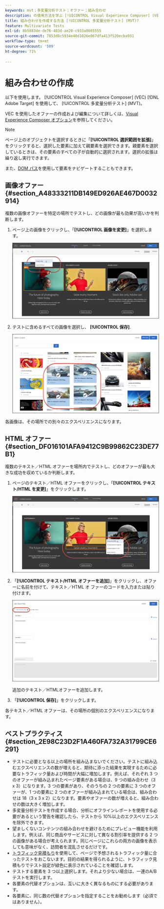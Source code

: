 ```yaml
---
keywords: mvt；多変量分析テスト；オファー；組み合わせ
description: の使用方法を学ぶ [!UICONTROL Visual Experience Composer] (VEC)Adobe [!DNL Target] を使用して、 [!UICONTROL 多変量分析テスト] (MVT)。
title: 組み合わせを作成する方法 [!UICONTROL 多変量分析テスト] (MVT)?
feature: Multivariate Tests
exl-id: 8b5883de-de76-403d-ae20-c933a8665555
source-git-commit: 7853d8c5934e40d1026e067dfa413f520ecba931
workflow-type: tm+mt
source-wordcount: '509'
ht-degree: 71%

---
```


# 組み合わせの作成

以下を使用します。 [!UICONTROL Visual Experience Composer] (VEC) [!DNL Adobe Target] を使用して、 [!UICONTROL 多変量分析テスト] (MVT)。

VEC を使用したオファーの作成および編集について詳しくは、[Visual Experience Composer オプション](/help/main/c-experiences/c-visual-experience-composer/viztarget-options.md)を参照してください。

>[!NOTE]
>
>ページ上のオブジェクトを選択するときに「**[!UICONTROL 選択範囲を拡張]**」をクリックすると、選択した要素に加えて親要素を選択できます。親要素を選択しているときは、その要素のすべての子が自動的に選択されます。選択の拡張は繰り返し実行できます。
>
>また、[DOM パス](/help/main/c-experiences/c-visual-experience-composer/viztarget-options.md#dom-path)を使用して要素をナビゲートすることもできます。

## 画像オファー {#section_A48333211DB149ED926AE467D0032914}

複数の画像オファーを特定の場所でテストし、どの画像が最も効果が高いかを判断します。

1. ページ上の画像をクリックし、「**[!UICONTROL 画像を変更]**」を選択します。

   ![「画像を変更」オプション](/help/main/c-activities/c-multivariate-testing/t-create-multivariate-test/assets/changeimage.png)

1. テストに含めるすべての画像を選択し、 **[!UICONTROL 保存]**.

   ![画像を追加するのに使用されるコンテンツを選択ダイアログボックス](/help/main/c-activities/c-multivariate-testing/t-create-multivariate-test/assets/addimage.png)

各画像は、その場所での別々のエクスペリエンスになります。

## HTML オファー {#section_DF016101AFA9412C9B99862C23DE77B1}

複数のテキスト／HTML オファーを場所内でテストし、どのオファーが最も大きな成功を収めているか判断します。

1. ページのテキスト／HTML オファーをクリックし、「**[!UICONTROL テキスト/HTML を変更]**」をクリックします。

   ![テキスト／HTML を変更](/help/main/c-activities/c-multivariate-testing/t-create-multivariate-test/assets/changehtml.png)

1. 「**[!UICONTROL テキスト/HTML オファーを追加]**」をクリックし、オファーに名前を付けて、テキスト／HTML オ ファーのコードを入力または貼り付けます。

   ![オファーを編集](/help/main/c-activities/c-multivariate-testing/t-create-multivariate-test/assets/editoffers.png)

   追加のテキスト／HTMLオファーを追加します。

1. 「**[!UICONTROL 保存]**」をクリックします。

各テキスト／HTML オファーは、その場所の個別のエクスペリエンスになります。

## ベストプラクティス {#section_2E98C23D2F1A460FA732A31799CE6291}

* テストに必要となる以上の場所を組み込まないでください。テストに組み込むエクスペリエンスの数が増えると、期待に添った結果を実現するために必要なトラフィック量および時間が大幅に増加します。例えば、それぞれ 3 つのオファーが組み込まれたページ要素がある場合は、9 つの組み合わせ（3 x 3）になります。3 つの要素があり、そのうちの 2 つの要素に 3 つのオファーが、1 つの要素に 2 つのオファーが組み込まれている場合は、組み合わせは 18（3 x 3 x 2）になります。要素やオファーの数が増えると、組み合わせの数は大きく増加します。
* 多変量分析テストを作成する場合、分析にオフラインレポートを使用する必要があるという警告を確認したら、テストから 10%以上のエクスペリエンスを除外できます。
* 望ましくないコンテンツの組み合わせを避けるためにプレビュー機能を利用します。例えば、同じ商品やサービスに対して異なる割引率を提供する 2 つの画像がある場合が考えられます。同じページにこれらの両方の画像を表示しても意味がなく、訪問者を混乱させるだけです。
* [トラフィック見積もり](/help/main/c-activities/c-multivariate-testing/t-create-multivariate-test/traffic-estimator.md)を使用して、ページで予想されるトラフィック量に合ったテストをおこないます。目的の結果を得られるように、トラフィック見積もりでテスト設定が緑色に表示されていることを確認します。
* テストする要素を 3 つ以上選択します。それより少ない場合は、一連のA/B テストを実行します。
* 各要素の代替オプションは、互いに大きく異なるものにする必要があります。
* 各要素に、同じ数の代替オプションを指定することをお勧めします（必須ではありません）。
